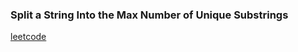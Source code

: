 ### Split a String Into the Max Number of Unique Substrings

[leetcode](https://leetcode.com/problems/split-a-string-into-the-max-number-of-unique-substrings/)
